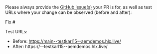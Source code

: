 Please always provide the [GitHub issue(s)](../issues) your PR is for, as well as test URLs where your change can be observed (before and after):

Fix #<gh-issue-id>

Test URLs:
- Before: https://main--testkarl15--aemdemos.hlx.live/
- After: https://<branch>--testkarl15--aemdemos.hlx.live/
